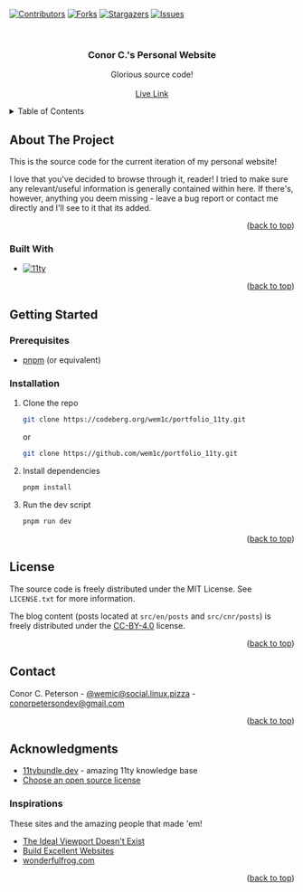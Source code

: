 <!-- Improved compatibility of back to top link: See: https://github.com/othneildrew/Best-README-Template/pull/73 -->

<a name="readme-top"></a>

<!--
*** Thanks for checking out the Best-README-Template. If you have a suggestion
*** that would make this better, please fork the repo and create a pull request
*** or simply open an issue with the tag "enhancement".
*** Don't forget to give the project a star!
*** Thanks again! Now go create something AMAZING! :D
-->

<!-- PROJECT SHIELDS -->
<!--
*** I'm using markdown "reference style" links for readability.
*** Reference links are enclosed in brackets [ ] instead of parentheses ( ).
*** See the bottom of this document for the declaration of the reference variables
*** for contributors-url, forks-url, etc. This is an optional, concise syntax you may use.
*** https://www.markdownguide.org/basic-syntax/#reference-style-links
-->

[![Contributors][contributors-shield]][contributors-url]
[![Forks][forks-shield]][forks-url]
[![Stargazers][stars-shield]][stars-url]
[![Issues][issues-shield]][issues-url]

<!-- PROJECT LOGO -->
<br />
<div align="center">
  <h3 align="center">Conor C.'s Personal Website</h3>

  <p align="center">
    Glorious source code!
    <br />
    <br />
    <a href="https://conor.zone/">Live Link</a>
  </p>
</div>

<!-- TABLE OF CONTENTS -->
<details>
  <summary>Table of Contents</summary>
  <ol>
    <li>
      <a href="#about-the-project">About The Project</a>
      <ul>
        <li><a href="#built-with">Built With</a></li>
      </ul>
    </li>
    <li>
      <a href="#getting-started">Getting Started</a>
      <ul>
        <li><a href="#prerequisites">Prerequisites</a></li>
        <li><a href="#installation">Installation</a></li>
      </ul>
    </li>
    <li><a href="#license">License</a></li>
    <li><a href="#contact">Contact</a></li>
    <li><a href="#acknowledgments">Acknowledgments</a></li>
  </ol>
</details>

<!-- ABOUT THE PROJECT -->

## About The Project

This is the source code for the current iteration of my personal website!

I love that you've decided to browse through it, reader! I tried to make sure any relevant/useful information is generally contained within here. If there's, however, anything you deem missing - leave a bug report or contact me directly and I'll see to it that its added.

<p align="right">(<a href="#readme-top">back to top</a>)</p>

### Built With

- [![11ty][11ty-badge]][11ty-url]

<p align="right">(<a href="#readme-top">back to top</a>)</p>

<!-- GETTING STARTED -->

## Getting Started

### Prerequisites

- [pnpm](https://pnpm.io/) (or equivalent)

### Installation

1. Clone the repo

   ```sh
   git clone https://codeberg.org/wem1c/portfolio_11ty.git
   ```

   or

   ```sh
   git clone https://github.com/wem1c/portfolio_11ty.git
   ```

2. Install dependencies

   ```sh
   pnpm install
   ```

3. Run the dev script

   ```sh
   pnpm run dev
   ```

<p align="right">(<a href="#readme-top">back to top</a>)</p>

<!-- LICENSE -->

## License

The source code is freely distributed under the MIT License. See `LICENSE.txt` for more information.

The blog content (posts located at `src/en/posts` and `src/cnr/posts`) is freely distributed under the [CC-BY-4.0](https://creativecommons.org/licenses/by/4.0/) license.

<p align="right">(<a href="#readme-top">back to top</a>)</p>

<!-- CONTACT -->

## Contact

Conor C. Peterson - [@wemic@social.linux.pizza](https://social.linux.pizza/@wemic) - conorpetersondev@gmail.com

<p align="right">(<a href="#readme-top">back to top</a>)</p>

<!-- ACKNOWLEDGMENTS -->

## Acknowledgments

- [11tybundle.dev](https://11tybundle.dev/) - amazing 11ty knowledge base
- [Choose an open source license](https://choosealicense.com/)

### Inspirations

These sites and the amazing people that made 'em!

- [The Ideal Viewport Doesn't Exist](https://viewports.fyi/)
- [Build Excellent Websites](https://buildexcellentwebsit.es/)
- [wonderfulfrog.com](https://wonderfulfrog.com/)

<p align="right">(<a href="#readme-top">back to top</a>)</p>

<!-- MARKDOWN LINKS & IMAGES -->
<!-- https://www.markdownguide.org/basic-syntax/#reference-style-links -->

[contributors-shield]: https://img.shields.io/github/contributors/wem1c/portfolio_11ty.svg?style=for-the-badge
[contributors-url]: https://github.com/wem1c/portfolio_11ty/graphs/contributors
[forks-shield]: https://img.shields.io/github/forks/wem1c/portfolio_11ty.svg?style=for-the-badge
[forks-url]: https://github.com/wem1c/portfolio_11ty/network/members
[stars-shield]: https://img.shields.io/github/stars/wem1c/portfolio_11ty.svg?style=for-the-badge
[stars-url]: https://github.com/wem1c/portfolio_11ty/stargazers
[issues-shield]: https://img.shields.io/github/issues/wem1c/portfolio_11ty.svg?style=for-the-badge
[issues-url]: https://github.com/wem1c/portfolio_11ty/issues
[11ty-badge]: https://img.shields.io/badge/11ty-000000?style=for-the-badge&logo=eleventy
[11ty-url]: https://www.11ty.dev/
